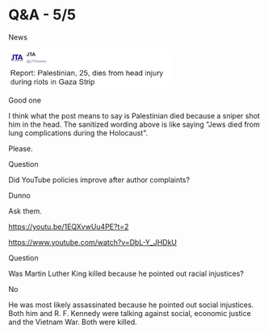# Q&A - 5/5

News

![](03-02.png)

Good one

I think what the post means to say is Palestinian died because a sniper shot him in the head. The sanitized wording above is like saying "Jews died from lung complications during the Holocaust".

Please.

Question

Did YouTube policies improve after author complaints?

Dunno

Ask them.

https://youtu.be/1EQXvwUu4PE?t=2

https://www.youtube.com/watch?v=DbL-Y_JHDkU

Question

Was Martin Luther King killed because he pointed out racial
injustices?

No

He was most likely assassinated because he pointed out social
injustices. Both him and R. F. Kennedy were talking against social,
economic justice and the Vietnam War. Both were killed. 











